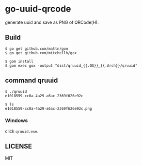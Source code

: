 # go-uuid-qrcode

generate uuid and save as PNG of QRCode(H).


## Build

```
$ go get github.com/mattn/gom
$ go get github.com/mitchellh/gox

$ gom install
$ gom exec gox -output "dist/qruuid_{{.OS}}_{{.Arch}}/qruuid"
```

## command qruuid

```
$ ./qruuid
e1018559-cc0a-4a29-a6ac-2369f626e92c

$ ls
e1018559-cc0a-4a29-a6ac-2369f626e92c.png
```

### Windows

click `qruuid.exe`.

## LICENSE

MIT
